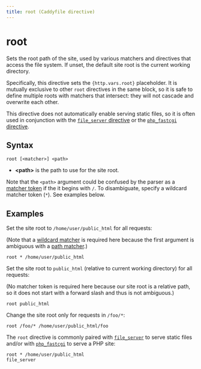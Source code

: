 ```yaml
---
title: root (Caddyfile directive)
---
```


# root

Sets the root path of the site, used by various matchers and directives that access the file system. If unset, the default site root is the current working directory.

Specifically, this directive sets the `{http.vars.root}` placeholder. It is mutually exclusive to other `root` directives in the same block, so it is safe to define multiple roots with matchers that intersect: they will not cascade and overwrite each other.

This directive does not automatically enable serving static files, so it is often used in conjunction with the [`file_server` directive](/docs/caddyfile/directives/file_server) or the [`php_fastcgi` directive](/docs/caddyfile/directives/php_fastcgi).


## Syntax

```caddy-d
root [<matcher>] <path>
```

- **&lt;path&gt;** is the path to use for the site root.

Note that the `<path>` argument could be confused by the parser as a [matcher token](/docs/caddyfile/matchers#syntax) if the it begins with `/`. To disambiguate, specify a wildcard matcher token (`*`). See examples below.

## Examples

Set the site root to `/home/user/public_html` for all requests:

(Note that a [wildcard matcher](/docs/caddyfile/matchers#wildcard-matchers) is required here because the first argument is ambiguous with a [path matcher](/docs/caddyfile/matchers#path-matchers).)

```caddy-d
root * /home/user/public_html
```

Set the site root to `public_html` (relative to current working directory) for all requests:

(No matcher token is required here because our site root is a relative path, so it does not start with a forward slash and thus is not ambiguous.)

```caddy-d
root public_html
```

Change the site root only for requests in `/foo/*`:

```caddy-d
root /foo/* /home/user/public_html/foo
```

The `root` directive is commonly paired with [`file_server`](/docs/caddyfile/directives/file_server) to serve static files and/or with [`php_fastcgi`](/docs/caddyfile/directives/php_fastcgi) to serve a PHP site:

```caddy-d
root * /home/user/public_html
file_server
```

